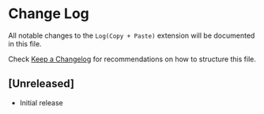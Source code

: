 # Change Log

All notable changes to the `Log(Copy + Paste)` extension will be documented in this file.

Check [Keep a Changelog](http://keepachangelog.com/) for recommendations on how to structure this file.

## [Unreleased]

- Initial release